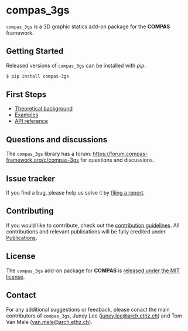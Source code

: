 # compas_3gs

``compas_3gs`` is a 3D graphic statics add-on package for the **COMPAS** framework.


## Getting Started

Released versions of ``compas_3gs`` can be installed with *pip*.

```bash
$ pip install compas-3gs
```

## First Steps

* [Theoretical background](https://compas-dev.github.io/compas_3gs/theoretical_background.html)
* [Examples](https://compas-dev.github.io/compas_3gs/examples.html)
* [API reference](https://compas-dev.github.io/compas_3gs/api_reference.html)


## Questions and discussions

The ``compas_3gs`` library has a forum: https://forum.compas-framework.org/c/compas-3gs for questions and discussions.


## Issue tracker

If you find a bug, please help us solve it by [filing a report](https://github.com/BlockResearchGroup/compas_3gs/issues).


## Contributing

If you would like to contribute, check out the [contribution guidelines](https://blockresearchgroup.github.io/compas_3gs/contribution.html).
All contributions and relevant publications will be fully credited under [Publications](https://compas-dev.github.io/compas_3gs/Publications.html).


## License

The ``compas_3gs`` add-on package for **COMPAS** is [released under the MIT license](https://compas-dev.github.io/compas_3gs/license.html).


## Contact

For any additional suggestions or feedback, please conact the main contributors of ``compas_3gs``, Juney Lee (juney.lee@arch.ethz.ch) and Tom Van Mele (van.mele@arch.ethz.ch).
